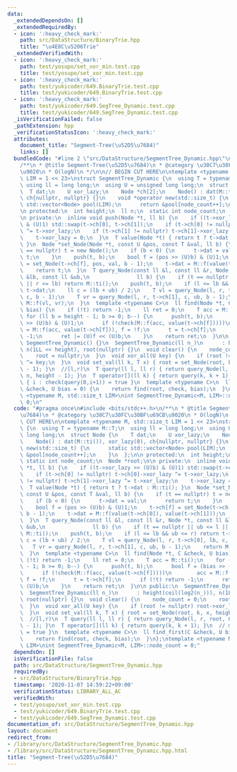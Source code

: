 ```yaml
---
data:
  _extendedDependsOn: []
  _extendedRequiredBy:
  - icon: ':heavy_check_mark:'
    path: src/DataStructure/BinaryTrie.hpp
    title: "\u4E8C\u5206Trie"
  _extendedVerifiedWith:
  - icon: ':heavy_check_mark:'
    path: test/yosupo/set_xor_min.test.cpp
    title: test/yosupo/set_xor_min.test.cpp
  - icon: ':heavy_check_mark:'
    path: test/yukicoder/649.BinaryTrie.test.cpp
    title: test/yukicoder/649.BinaryTrie.test.cpp
  - icon: ':heavy_check_mark:'
    path: test/yukicoder/649.SegTree_Dynamic.test.cpp
    title: test/yukicoder/649.SegTree_Dynamic.test.cpp
  _isVerificationFailed: false
  _pathExtension: hpp
  _verificationStatusIcon: ':heavy_check_mark:'
  attributes:
    document_title: "Segment-Tree(\u52D5\u7684)"
    links: []
  bundledCode: "#line 2 \"src/DataStructure/SegmentTree_Dynamic.hpp\"\n#include <bits/stdc++.h>\n\
    /**\n * @title Segment-Tree(\u52D5\u7684)\n * @category \u30C7\u30FC\u30BF\u69CB\
    \u9020\n * O(logN)\n */\n\n// BEGIN CUT HERE\n\ntemplate <typename M, std::size_t\
    \ LIM = 1 << 23>\nstruct SegmentTree_Dynamic {\n  using T = typename M::T;\n \
    \ using ll = long long;\n  using U = unsigned long long;\n  struct Node {\n  \
    \  T dat;\n    U xor_lazy;\n    Node *ch[2];\n    Node() : dat(M::ti()), xor_lazy(0),\
    \ ch{nullptr, nullptr} {}\n    void *operator new(std::size_t) {\n      static\
    \ std::vector<Node> pool(LIM);\n      return &pool[node_count++];\n    }\n  };\n\
    \n protected:\n  int height;\n  ll n;\n  static int node_count;\n  Node *root;\n\
    \n private:\n  inline void push(Node *t, ll b) {\n    if ((t->xor_lazy >> (U)b)\
    \ & (U)1) std::swap(t->ch[0], t->ch[1]);\n    if (t->ch[0] != nullptr) t->ch[0]->xor_lazy\
    \ ^= t->xor_lazy;\n    if (t->ch[1] != nullptr) t->ch[1]->xor_lazy ^= t->xor_lazy;\n\
    \    t->xor_lazy = 0;\n  }\n  T value(Node *t) { return t ? t->dat : M::ti();\
    \ }\n  Node *set_Node(Node *t, const U &pos, const T &val, ll b) {\n    if (t\
    \ == nullptr) t = new Node();\n    if (b < 0) {\n      t->dat = val;\n      return\
    \ t;\n    }\n    push(t, b);\n    bool f = (pos >> (U)b) & (U)1;\n    t->ch[f]\
    \ = set_Node(t->ch[f], pos, val, b - 1);\n    t->dat = M::f(value(t->ch[0]), value(t->ch[1]));\n\
    \    return t;\n  }\n  T query_Node(const ll &l, const ll &r, Node *t, const ll\
    \ &lb, const ll &ub,\n               ll b) {\n    if (t == nullptr || ub <= l\
    \ || r <= lb) return M::ti();\n    push(t, b);\n    if (l <= lb && ub <= r) return\
    \ t->dat;\n    ll c = (lb + ub) / 2;\n    T vl = query_Node(l, r, t->ch[0], lb,\
    \ c, b - 1);\n    T vr = query_Node(l, r, t->ch[1], c, ub, b - 1);\n    return\
    \ M::f(vl, vr);\n  }\n  template <typename C>\n  ll find(Node *t, C &check, U\
    \ bias) {\n    if (!t) return -1;\n    ll ret = 0;\n    T acc = M::ti();\n   \
    \ for (ll b = height - 1; b >= 0; b--) {\n      push(t, b);\n      bool f = (bias\
    \ >> (U)b) & (U)1;\n      if (!check(M::f(acc, value(t->ch[f]))))\n        acc\
    \ = M::f(acc, value(t->ch[f])), f = !f;\n      t = t->ch[f];\n      if (!t) return\
    \ -1;\n      ret |= (U)f << (U)b;\n    }\n    return ret;\n  }\n\n public:\n \
    \ SegmentTree_Dynamic() {}\n  SegmentTree_Dynamic(ll n_)\n      : height(ceil(log2(n_))),\
    \ n(1LL << height), root(nullptr) {}\n  void clear() {\n    node_count = 0;\n\
    \    root = nullptr;\n  }\n  void xor_all(U key) {\n    if (root != nullptr) root->xor_lazy\
    \ ^= key;\n  }\n  void set_val(ll k, T x) { root = set_Node(root, k, x, height\
    \ - 1); }\n  //[l,r)\n  T query(ll l, ll r) { return query_Node(l, r, root, 0,\
    \ n, height - 1); }\n  T operator[](ll k) { return query(k, k + 1); }\n  // min\
    \ { i : check(query(0,i+1)) = true }\n  template <typename C>\n  ll find_first(C\
    \ &check, U bias = 0) {\n    return find(root, check, bias);\n  }\n};\ntemplate\
    \ <typename M, std::size_t LIM>\nint SegmentTree_Dynamic<M, LIM>::node_count =\
    \ 0;\n"
  code: "#pragma once\n#include <bits/stdc++.h>\n/**\n * @title Segment-Tree(\u52D5\
    \u7684)\n * @category \u30C7\u30FC\u30BF\u69CB\u9020\n * O(logN)\n */\n\n// BEGIN\
    \ CUT HERE\n\ntemplate <typename M, std::size_t LIM = 1 << 23>\nstruct SegmentTree_Dynamic\
    \ {\n  using T = typename M::T;\n  using ll = long long;\n  using U = unsigned\
    \ long long;\n  struct Node {\n    T dat;\n    U xor_lazy;\n    Node *ch[2];\n\
    \    Node() : dat(M::ti()), xor_lazy(0), ch{nullptr, nullptr} {}\n    void *operator\
    \ new(std::size_t) {\n      static std::vector<Node> pool(LIM);\n      return\
    \ &pool[node_count++];\n    }\n  };\n\n protected:\n  int height;\n  ll n;\n \
    \ static int node_count;\n  Node *root;\n\n private:\n  inline void push(Node\
    \ *t, ll b) {\n    if ((t->xor_lazy >> (U)b) & (U)1) std::swap(t->ch[0], t->ch[1]);\n\
    \    if (t->ch[0] != nullptr) t->ch[0]->xor_lazy ^= t->xor_lazy;\n    if (t->ch[1]\
    \ != nullptr) t->ch[1]->xor_lazy ^= t->xor_lazy;\n    t->xor_lazy = 0;\n  }\n\
    \  T value(Node *t) { return t ? t->dat : M::ti(); }\n  Node *set_Node(Node *t,\
    \ const U &pos, const T &val, ll b) {\n    if (t == nullptr) t = new Node();\n\
    \    if (b < 0) {\n      t->dat = val;\n      return t;\n    }\n    push(t, b);\n\
    \    bool f = (pos >> (U)b) & (U)1;\n    t->ch[f] = set_Node(t->ch[f], pos, val,\
    \ b - 1);\n    t->dat = M::f(value(t->ch[0]), value(t->ch[1]));\n    return t;\n\
    \  }\n  T query_Node(const ll &l, const ll &r, Node *t, const ll &lb, const ll\
    \ &ub,\n               ll b) {\n    if (t == nullptr || ub <= l || r <= lb) return\
    \ M::ti();\n    push(t, b);\n    if (l <= lb && ub <= r) return t->dat;\n    ll\
    \ c = (lb + ub) / 2;\n    T vl = query_Node(l, r, t->ch[0], lb, c, b - 1);\n \
    \   T vr = query_Node(l, r, t->ch[1], c, ub, b - 1);\n    return M::f(vl, vr);\n\
    \  }\n  template <typename C>\n  ll find(Node *t, C &check, U bias) {\n    if\
    \ (!t) return -1;\n    ll ret = 0;\n    T acc = M::ti();\n    for (ll b = height\
    \ - 1; b >= 0; b--) {\n      push(t, b);\n      bool f = (bias >> (U)b) & (U)1;\n\
    \      if (!check(M::f(acc, value(t->ch[f]))))\n        acc = M::f(acc, value(t->ch[f])),\
    \ f = !f;\n      t = t->ch[f];\n      if (!t) return -1;\n      ret |= (U)f <<\
    \ (U)b;\n    }\n    return ret;\n  }\n\n public:\n  SegmentTree_Dynamic() {}\n\
    \  SegmentTree_Dynamic(ll n_)\n      : height(ceil(log2(n_))), n(1LL << height),\
    \ root(nullptr) {}\n  void clear() {\n    node_count = 0;\n    root = nullptr;\n\
    \  }\n  void xor_all(U key) {\n    if (root != nullptr) root->xor_lazy ^= key;\n\
    \  }\n  void set_val(ll k, T x) { root = set_Node(root, k, x, height - 1); }\n\
    \  //[l,r)\n  T query(ll l, ll r) { return query_Node(l, r, root, 0, n, height\
    \ - 1); }\n  T operator[](ll k) { return query(k, k + 1); }\n  // min { i : check(query(0,i+1))\
    \ = true }\n  template <typename C>\n  ll find_first(C &check, U bias = 0) {\n\
    \    return find(root, check, bias);\n  }\n};\ntemplate <typename M, std::size_t\
    \ LIM>\nint SegmentTree_Dynamic<M, LIM>::node_count = 0;"
  dependsOn: []
  isVerificationFile: false
  path: src/DataStructure/SegmentTree_Dynamic.hpp
  requiredBy:
  - src/DataStructure/BinaryTrie.hpp
  timestamp: '2020-11-07 14:59:22+09:00'
  verificationStatus: LIBRARY_ALL_AC
  verifiedWith:
  - test/yosupo/set_xor_min.test.cpp
  - test/yukicoder/649.BinaryTrie.test.cpp
  - test/yukicoder/649.SegTree_Dynamic.test.cpp
documentation_of: src/DataStructure/SegmentTree_Dynamic.hpp
layout: document
redirect_from:
- /library/src/DataStructure/SegmentTree_Dynamic.hpp
- /library/src/DataStructure/SegmentTree_Dynamic.hpp.html
title: "Segment-Tree(\u52D5\u7684)"
---
```

